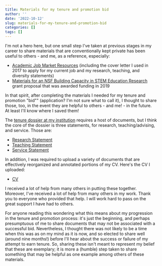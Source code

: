 ```yaml
---
title: Materials for my tenure and promotion bid
author: ''
date: '2022-10-12'
slug: materials-for-my-tenure-and-promotion-bid
categories: []
tags: []
---
```


I'm not a hero here, but one small step I've taken at previous stages in my career to share materials that are conventionally kept private has been useful to others - and me, as a reference, especially:

- [Academic Job Market Resources](https://joshuamrosenberg.com/job-market-resources) (including the cover letter I used in 2017 to apply for my current job and my research, teaching, and diversity statements)
- [Materials for an NSF Building Capacity in STEM Education Research](https://joshuamrosenberg.com/post/2020/05/22/materials-for-nsf-bcser-proposal/) grant proposal that was awarded funding in 2019

In that spirit, after completing the materials I needed for my tenure and promotion "bid"" (application? I'm not sure what to call it), I thought to share those, too, in the event they are helpful to others - and me! - in the future. At least I'll know where I saved them! 

The [tenure dossier at my institution](https://facultyhandbook.utk.edu/appendices-2/assembly-of-the-tenure-and-or-promotion-dossier/) requires a host of documents, but I think the core of the dossier is three statements, for research, teaching/advising, and service. Those are:

- [Research Statement](https://joshuamrosenberg.com/rosenberg-research-statement-2022-09-30.pdf)
- [Teaching Statement](https://joshuamrosenberg.com/rosenberg-teaching-statement-2022-09-30.pdf)
- [Service Statement](https://joshuamrosenberg.com/rosenberg-service-statement-2022-09-30.pdf)

In addition, I was required to upload a variety of documents that are effectively reorganized and annotated portions of my CV. Here's the CV I uploaded:

- [CV](rosenberg-cv-2022-09-30.pdf)

I received a lot of help from many others in putting these together. Moreover, I've received a lot of help from many others in my work. Thank you to everyone who provided that help. I will work hard to pass on the great support I have had to others.

For anyone reading this wondering what this means about my progression in the tenure and promotion process: it's just the beginning, and perhaps presumptuous of me to share documents that may not be associated with a successful bid. Nevertheless, I thought there was not likely to be a time when this was as on my mind as it is now, and so elected to share well (around nine months!) before I'll hear about the success or failure of my attempt to earn tenure. So, sharing these isn't meant to represent my belief that these are exemplary; it is more a (humble) step taken to share something that may be helpful as one example among others of these materials.